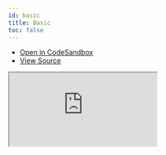 ```yaml
---
id: basic
title: Basic
toc: false
---
```


- [Open in CodeSandbox](https://codesandbox.io/s/github/tannerlinsley/react-location/tree/main/examples/basic)
- [View Source](https://github.com/tannerlinsley/react-location/tree/main/examples/basic)

<iframe
  src="https://codesandbox.io/embed/github/tannerlinsley/react-location/tree/main/examples/basic?autoresize=1&fontsize=14&theme=dark"
  title="tannerlinsley/react-location: simple"
  sandbox="allow-forms allow-modals allow-popups allow-presentation allow-same-origin allow-scripts"
  style={{
    width: '100%',
    height: '80vh',
    border: '0',
    borderRadius: 8,
    overflow: 'hidden',
    position: 'static',
    zIndex: 0,
  }}
></iframe>
